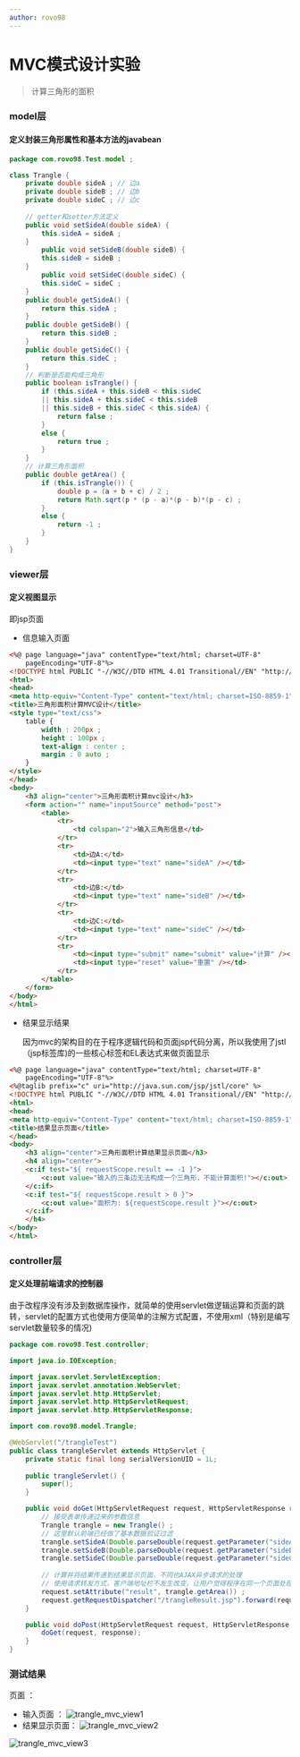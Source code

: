 ```yaml
---
author: rovo98
---
```


# MVC模式设计实验
> 计算三角形的面积


### model层

#### 定义封装三角形属性和基本方法的javabean

```java
package com.rovo98.Test.model ;

class Trangle {
	private double sideA ; // 边a
    private double sideB ; // 边b
    private double sideC ; // 边c
    
    // getter和setter方法定义
    public void setSideA(double sideA) {
    	this.sideA = sideA ;
    }
        public void setSideB(double sideB) {
    	this.sideB = sideB ;
    }
        public void setSideC(double sideC) {
    	this.sideC = sideC ;
    }
    public double getSideA() {
    	return this.sideA ;
    }
    public double getSideB() {
    	return this.sideB ;
    }
    public double getSideC() {
    	return this.sideC ;
    }
    // 判断是否能构成三角形
    public boolean isTrangle() {
    	if (this.sideA + this.sideB < this.sideC 
        || this.sideA + this.sideC < this.sideB
        || this.sideB + this.sideC < this.sideA) {
        	return false ;
        }
        else {
        	return true ;
        }
    }
    // 计算三角形面积
    public double getArea() {
    	if (this.isTrangle()) {
        	double p = (a + b + c) / 2 ;
            return Math.sqrt(p * (p - a)*(p - b)*(p - c) ;
        }
        else {
        	return -1 ;
        }
    }
}
```

### viewer层

#### 定义视图显示

  即jsp页面
  
- 信息输入页面
```html
<%@ page language="java" contentType="text/html; charset=UTF-8"
    pageEncoding="UTF-8"%>
<!DOCTYPE html PUBLIC "-//W3C//DTD HTML 4.01 Transitional//EN" "http://www.w3.org/TR/html4/loose.dtd">
<html>
<head>
<meta http-equiv="Content-Type" content="text/html; charset=ISO-8859-1">
<title>三角形面积计算MVC设计</title>
<style type="text/css">
	table {
		width : 200px ;
		height : 100px ;
		text-align : center ;
		margin : 0 auto ;
	}
</style>
</head>
<body>
	<h3 align="center">三角形面积计算mvc设计</h3>
	<form action="" name="inputSource" method="post">
		<table>
			<tr>
				<td colspan="2">输入三角形信息</td>
			</tr>
			<tr>
				<td>边A:</td>
				<td><input type="text" name="sideA" /></td>
			</tr>
			<tr>
				<td>边B:</td>
				<td><input type="text" name="sideB" /></td>
			</tr>
			<tr>
				<td>边C:</td>
				<td><input type="text" name="sideC" /></td>
			</tr>
			<tr>
				<td><input type="submit" name="submit" value="计算" /></td>
				<td><input type="reset" value="重置" /></td>
			</tr>
		</table>
	</form>
</body>
</html>
```

- 结果显示结果

  因为mvc的架构目的在于程序逻辑代码和页面jsp代码分离，所以我使用了jstl（jsp标签库)的一些核心标签和EL表达式来做页面显示
  
```html
<%@ page language="java" contentType="text/html; charset=UTF-8"
    pageEncoding="UTF-8"%>
<%@taglib prefix="c" uri="http://java.sun.com/jsp/jstl/core" %>
<!DOCTYPE html PUBLIC "-//W3C//DTD HTML 4.01 Transitional//EN" "http://www.w3.org/TR/html4/loose.dtd">
<html>
<head>
<meta http-equiv="Content-Type" content="text/html; charset=ISO-8859-1">
<title>结果显示页面</title>
</head>
<body>
	<h3 align="center">三角形面积计算结果显示页面</h3>
	<h4 align="center">
	<c:if test="${ requestScope.result == -1 }">
		<c:out value="输入的三条边无法构成一个三角形，不能计算面积!"></c:out>
	</c:if>
	<c:if test="${ requestScope.result > 0 }">
		<c:out value="面积为: ${requestScope.result }"></c:out>
	</c:if>
	</h4>
</body>
</html>
```

### controller层

#### 定义处理前端请求的控制器
由于改程序没有涉及到数据库操作，就简单的使用servlet做逻辑运算和页面的跳转，servlet的配置方式也使用方便简单的注解方式配置，不使用xml（特别是编写servlet数量较多的情况)

```java
package com.rovo98.Test.controller;

import java.io.IOException;

import javax.servlet.ServletException;
import javax.servlet.annotation.WebServlet;
import javax.servlet.http.HttpServlet;
import javax.servlet.http.HttpServletRequest;
import javax.servlet.http.HttpServletResponse;

import com.rovo98.model.Trangle;

@WebServlet("/trangleTest")
public class trangleServlet extends HttpServlet {
	private static final long serialVersionUID = 1L;
       
    public trangleServlet() {
        super();
    }

	public void doGet(HttpServletRequest request, HttpServletResponse response) throws ServletException, IOException {
		// 接受表单传递过来的参数信息
		Trangle trangle = new Trangle() ;
		// 这里默认前端已经做了基本数据验证过滤
		trangle.setSideA(Double.parseDouble(request.getParameter("sideA"))) ;
		trangle.setSideB(Double.parseDouble(request.getParameter("sideB"))) ;
		trangle.setSideC(Double.parseDouble(request.getParameter("sideC"))) ;
		
		// 计算并将结果传递到结果显示页面，不同也AJAX异步请求的处理
        // 使用请求转发方式，客户端地址栏不发生改变，让用户觉得程序在同一个页面处理
		request.setAttribute("result", trangle.getArea()) ;
		request.getRequestDispatcher("/trangleResult.jsp").forward(request, response) ;
	}

	public void doPost(HttpServletRequest request, HttpServletResponse response) throws ServletException, IOException {
		doGet(request, response);
	}
}
```

### 测试结果

页面 ：
- 输入页面 ：
![trangle_mvc_view1](https://github.com/rovo98/java-learning/blob/master/javaWeb/mvc/images/trangle_mvc_view1.png)
- 结果显示页面：
![trangle_mvc_view2](https://github.com/rovo98/java-learning/blob/master/javaWeb/mvc/images/trangle_mvc_view2.png)

![trangle_mvc_view3](https://github.com/rovo98/java-learning/blob/master/javaWeb/mvc/images/trangle_mvc_view3.png)


